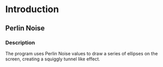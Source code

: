 # Introduction

## Perlin Noise

### Description

The program uses Perlin Noise values to draw a series of ellipses on the screen, creating a squiggly tunnel like effect.
